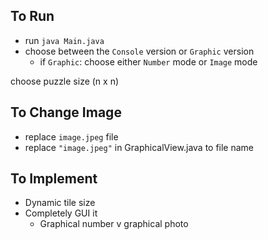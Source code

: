 ## To Run
- run `java Main.java`
- choose between the `Console` version or `Graphic` version
     - if `Graphic`: choose either `Number` mode or `Image` mode

choose puzzle size (n x n)

## To Change Image
- replace `image.jpeg` file
- replace `"image.jpeg"` in GraphicalView.java to file name

## To Implement
- Dynamic tile size
- Completely GUI it
     - Graphical number v graphical photo 
